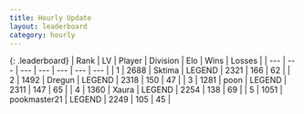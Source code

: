 ```yaml
---
title: Hourly Update
layout: leaderboard
category: hourly
---
```


{: .leaderboard}
| Rank | LV | Player | Division | Elo | Wins | Losses |
| --- | --- | --- | --- | --- | --- | --- |
| <span data-change="1">1</span> | 2688 | <span title="ID: 353063">Sktima</span> | LEGEND | <span data-change="0">2321</span> | <span data-change="0">166</span> | <span data-change="0">62</span> |
| <span data-change="-1">2</span> | 1492 | <span title="ID: 337810">Dregun</span> | LEGEND | <span data-change="-13">2318</span> | <span data-change="2">150</span> | <span data-change="2">47</span> |
| <span data-change="0">3</span> | 1281 | <span title="ID: 540690">poon</span> | LEGEND | <span data-change="24">2311</span> | <span data-change="3">147</span> | <span data-change="0">65</span> |
| <span data-change="0">4</span> | 1360 | <span title="ID: 200908">Xaura</span> | LEGEND | <span data-change="-8">2254</span> | <span data-change="1">138</span> | <span data-change="2">69</span> |
| <span data-change="0">5</span> | 1051 | <span title="ID: 652474">pookmaster21</span> | LEGEND | <span data-change="0">2249</span> | <span data-change="0">105</span> | <span data-change="0">45</span> |